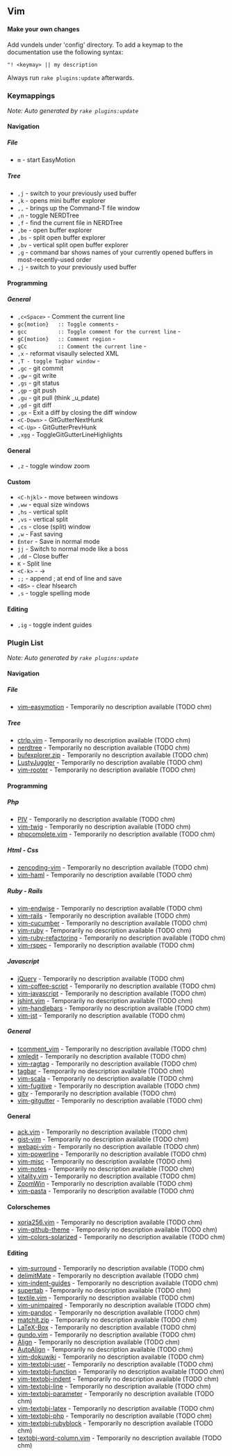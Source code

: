 
## Vim


#### Make your own changes

Add vundels under 'config' directory. To add a keymap to the documentation use the following syntax:

    "! <keymay> || my description

Always run `rake plugins:update` afterwards.


### Keymappings

_Note: Auto generated by `rake plugins:update`_



#### Navigation


##### File

 * `m` - start EasyMotion

##### Tree

 * `,j` - switch to your previously used buffer
 * `,k` - opens mini buffer explorer
 * `,,` - brings up the Command-T file window
 * `,n` - toggle NERDTree
 * `,f` - find the current file in NERDTree
 * `,be` - open buffer explorer
 * `,bs` - split open buffer explorer
 * `,bv` - vertical split open buffer explorer
 * `,g` - command bar shows names of your currently opened buffers in most-recently-used order
 * `,j` - switch to your previously used buffer

#### Programming


##### General

 * `,c<Space>` - Comment the current line
 * `gc{motion}   :: Toggle comments` - 
 * `gcc          :: Toggle comment for the current line` - 
 * `gC{motion}   :: Comment region` - 
 * `gCc          :: Comment the current line` - 
 * `,x` - reformat visaully selected XML
 * `,T - toggle Tagbar window` - 
 * `,gc` - git commit
 * `,gw` - git write
 * `,gs` - git status
 * `,gp` - git push
 * `,gu` - git pull (think _u_pdate)
 * `,gd` - git diff
 * `,gx` - Exit a diff by closing the diff window
 * `<C-Down>` - GitGutterNextHunk
 * `<C-Up>` - GitGutterPrevHunk
 * `,xgg` - ToggleGitGutterLineHighlights

#### General

 * `,z` - toggle window zoom

#### Custom

 * `<C-hjkl>` - move between windows
 * `,ww` - equal size windows
 * `,hs` - vertical split
 * `,vs` - vertical split
 * `,cs` - close (split) window
 * `,w` - Fast saving
 * `Enter` - Save in normal mode
 * `jj` - Switch to normal mode like a boss
 * `,dd` - Close buffer
 * `K` - Split line
 * `<C-k>` - ->
 * `;;` - append ; at end of line and save
 * `<BS>` - clear hlsearch
 * `,s` - toggle spelling mode

#### Editing

 * `,ig` - toggle indent guides

### Plugin List

_Note: Auto generated by `rake plugins:update`_



#### Navigation


##### File

 * [vim-easymotion](https://github.com/Lokaltog/vim-easymotion) - Temporarily no description available (TODO chm)

##### Tree

 * [ctrlp.vim](https://github.com/kien/ctrlp.vim) - Temporarily no description available (TODO chm)
 * [nerdtree](https://github.com/scrooloose/nerdtree) - Temporarily no description available (TODO chm)
 * [bufexplorer.zip](https://github.com/vim-scripts/bufexplorer.zip) - Temporarily no description available (TODO chm)
 * [LustyJuggler](https://github.com/vim-scripts/LustyJuggler) - Temporarily no description available (TODO chm)
 * [vim-rooter](https://github.com/airblade/vim-rooter) - Temporarily no description available (TODO chm)

#### Programming


##### Php

 * [PIV](https://github.com/spf13/PIV) - Temporarily no description available (TODO chm)
 * [vim-twig](https://github.com/beyondwords/vim-twig) - Temporarily no description available (TODO chm)
 * [phpcomplete.vim](https://github.com/shawncplus/phpcomplete.vim) - Temporarily no description available (TODO chm)

##### Html - Css

 * [zencoding-vim](https://github.com/mattn/zencoding-vim) - Temporarily no description available (TODO chm)
 * [vim-haml](https://github.com/tpope/vim-haml) - Temporarily no description available (TODO chm)

##### Ruby - Rails

 * [vim-endwise](https://github.com/tpope/vim-endwise) - Temporarily no description available (TODO chm)
 * [vim-rails](https://github.com/tpope/vim-rails) - Temporarily no description available (TODO chm)
 * [vim-cucumber](https://github.com/tpope/vim-cucumber) - Temporarily no description available (TODO chm)
 * [vim-ruby](https://github.com/vim-ruby/vim-ruby) - Temporarily no description available (TODO chm)
 * [vim-ruby-refactoring](https://github.com/ecomba/vim-ruby-refactoring) - Temporarily no description available (TODO chm)
 * [vim-rspec](https://github.com/taq/vim-rspec) - Temporarily no description available (TODO chm)

##### Javascript

 * [jQuery](https://github.com/vim-scripts/jQuery) - Temporarily no description available (TODO chm)
 * [vim-coffee-script](https://github.com/kchmck/vim-coffee-script) - Temporarily no description available (TODO chm)
 * [vim-javascript](https://github.com/pangloss/vim-javascript) - Temporarily no description available (TODO chm)
 * [jshint.vim](https://github.com/wookiehangover/jshint.vim) - Temporarily no description available (TODO chm)
 * [vim-handlebars](https://github.com/nono/vim-handlebars) - Temporarily no description available (TODO chm)
 * [vim-jst](https://github.com/briancollins/vim-jst) - Temporarily no description available (TODO chm)

##### General

 * [tcomment_vim](https://github.com/tomtom/tcomment_vim) - Temporarily no description available (TODO chm)
 * [xmledit](https://github.com/sukima/xmledit) - Temporarily no description available (TODO chm)
 * [vim-ragtag](https://github.com/tpope/vim-ragtag) - Temporarily no description available (TODO chm)
 * [tagbar](https://github.com/majutsushi/tagbar) - Temporarily no description available (TODO chm)
 * [vim-scala](https://github.com/derekwyatt/vim-scala) - Temporarily no description available (TODO chm)
 * [vim-fugitive](https://github.com/tpope/vim-fugitive) - Temporarily no description available (TODO chm)
 * [gitv](https://github.com/gregsexton/gitv) - Temporarily no description available (TODO chm)
 * [vim-gitgutter](https://github.com/airblade/vim-gitgutter) - Temporarily no description available (TODO chm)

#### General

 * [ack.vim](https://github.com/vim-scripts/ack.vim) - Temporarily no description available (TODO chm)
 * [gist-vim](https://github.com/mattn/gist-vim) - Temporarily no description available (TODO chm)
 * [webapi-vim](https://github.com/mattn/webapi-vim) - Temporarily no description available (TODO chm)
 * [vim-powerline](https://github.com/Lokaltog/vim-powerline) - Temporarily no description available (TODO chm)
 * [vim-misc](https://github.com/xolox/vim-misc) - Temporarily no description available (TODO chm)
 * [vim-notes](https://github.com/xolox/vim-notes) - Temporarily no description available (TODO chm)
 * [vitality.vim](https://github.com/sjl/vitality.vim) - Temporarily no description available (TODO chm)
 * [ZoomWin](https://github.com/vim-scripts/ZoomWin) - Temporarily no description available (TODO chm)
 * [vim-pasta](https://github.com/sickill/vim-pasta) - Temporarily no description available (TODO chm)

#### Colorschemes

 * [xoria256.vim](https://github.com/vim-scripts/xoria256.vim) - Temporarily no description available (TODO chm)
 * [vim-github-theme](https://github.com/acarapetis/vim-github-theme) - Temporarily no description available (TODO chm)
 * [vim-colors-solarized](https://github.com/altercation/vim-colors-solarized) - Temporarily no description available (TODO chm)

#### Editing

 * [vim-surround](https://github.com/tpope/vim-surround) - Temporarily no description available (TODO chm)
 * [delimitMate](https://github.com/Raimondi/delimitMate) - Temporarily no description available (TODO chm)
 * [vim-indent-guides](https://github.com/nathanaelkane/vim-indent-guides) - Temporarily no description available (TODO chm)
 * [supertab](https://github.com/ervandew/supertab) - Temporarily no description available (TODO chm)
 * [textile.vim](https://github.com/timcharper/textile.vim) - Temporarily no description available (TODO chm)
 * [vim-unimpaired](https://github.com/tpope/vim-unimpaired) - Temporarily no description available (TODO chm)
 * [vim-pandoc](https://github.com/vim-pandoc/vim-pandoc) - Temporarily no description available (TODO chm)
 * [matchit.zip](https://github.com/vim-scripts/matchit.zip) - Temporarily no description available (TODO chm)
 * [LaTeX-Box](https://github.com/LaTeX-Box-Team/LaTeX-Box) - Temporarily no description available (TODO chm)
 * [gundo.vim](https://github.com/sjl/gundo.vim) - Temporarily no description available (TODO chm)
 * [Align](https://github.com/vim-scripts/Align) - Temporarily no description available (TODO chm)
 * [AutoAlign](https://github.com/vim-scripts/AutoAlign) - Temporarily no description available (TODO chm)
 * [vim-dokuwiki](https://github.com/nblock/vim-dokuwiki) - Temporarily no description available (TODO chm)
 * [vim-textobj-user](https://github.com/kana/vim-textobj-user) - Temporarily no description available (TODO chm)
 * [vim-textobj-function](https://github.com/kana/vim-textobj-function) - Temporarily no description available (TODO chm)
 * [vim-textobj-indent](https://github.com/kana/vim-textobj-indent) - Temporarily no description available (TODO chm)
 * [vim-textobj-line](https://github.com/kana/vim-textobj-line) - Temporarily no description available (TODO chm)
 * [vim-textobj-parameter](https://github.com/sgur/vim-textobj-parameter) - Temporarily no description available (TODO chm)
 * [vim-textobj-latex](https://github.com/rbonvall/vim-textobj-latex) - Temporarily no description available (TODO chm)
 * [vim-textobj-php](https://github.com/akiyan/vim-textobj-php) - Temporarily no description available (TODO chm)
 * [vim-textobj-rubyblock](https://github.com/nelstrom/vim-textobj-rubyblock) - Temporarily no description available (TODO chm)
 * [textobj-word-column.vim](https://github.com/coderifous/textobj-word-column.vim) - Temporarily no description available (TODO chm)
